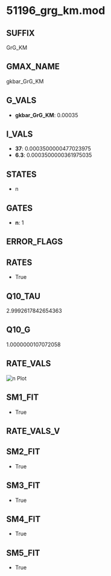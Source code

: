# 51196_grg_km.mod

## SUFFIX

GrG_KM

## GMAX_NAME

gkbar_GrG_KM

## G_VALS

- **gkbar_GrG_KM**: 0.00035

## I_VALS

- **37**: 0.0003500000477023975
- **6.3**: 0.0003500000361975035

## STATES

- n

## GATES

- **n**: 1

## ERROR_FLAGS


## RATES

- True

## Q10_TAU

2.9992617842654363

## Q10_G

1.0000000107072058

## RATE_VALS

![n Plot](/Users/pbozelos/Dropbox/icg-Chai-Panos/supermodels/output_markdown_files/K/51196_grg_km.mod/images/n.png)

## SM1_FIT

- True

## RATE_VALS_V

## SM2_FIT

- True

## SM3_FIT

- True

## SM4_FIT

- True

## SM5_FIT

- True

